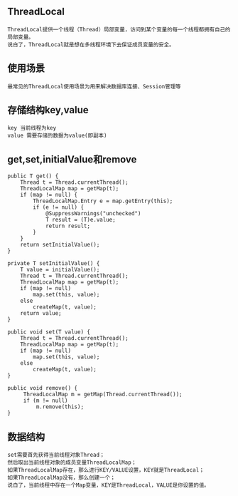 ## ThreadLocal
    ThreadLocal提供一个线程（Thread）局部变量，访问到某个变量的每一个线程都拥有自己的局部变量。
    说白了，ThreadLocal就是想在多线程环境下去保证成员变量的安全。

## 使用场景
    最常见的ThreadLocal使用场景为用来解决数据库连接、Session管理等

## 存储结构key,value
    key 当前线程为key
    value 需要存储的数据为value(即副本)

## get,set,initialValue和remove
    public T get() {
        Thread t = Thread.currentThread();
        ThreadLocalMap map = getMap(t);
        if (map != null) {
            ThreadLocalMap.Entry e = map.getEntry(this);
            if (e != null) {
                @SuppressWarnings("unchecked")
                T result = (T)e.value;
                return result;
            }
        }
        return setInitialValue();
    }

    private T setInitialValue() {
        T value = initialValue();
        Thread t = Thread.currentThread();
        ThreadLocalMap map = getMap(t);
        if (map != null)
            map.set(this, value);
        else
            createMap(t, value);
        return value;
    }

    public void set(T value) {
        Thread t = Thread.currentThread();
        ThreadLocalMap map = getMap(t);
        if (map != null)
            map.set(this, value);
        else
            createMap(t, value);
    }

    public void remove() {
         ThreadLocalMap m = getMap(Thread.currentThread());
         if (m != null)
             m.remove(this);
    }

## 数据结构
    set需要首先获得当前线程对象Thread；
    然后取出当前线程对象的成员变量ThreadLocalMap；
    如果ThreadLocalMap存在，那么进行KEY/VALUE设置，KEY就是ThreadLocal；
    如果ThreadLocalMap没有，那么创建一个；
    说白了，当前线程中存在一个Map变量，KEY是ThreadLocal，VALUE是你设置的值。

